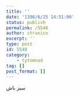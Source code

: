 ```yaml
---
title: ''
date: '1396/6/25 14:51:00'
status: publish
permalink: /5548
author: straxico
excerpt: ''
type: post
id: 5548
category:
    - tytomood
tag: []
post_format: []
---
```

سبز باش